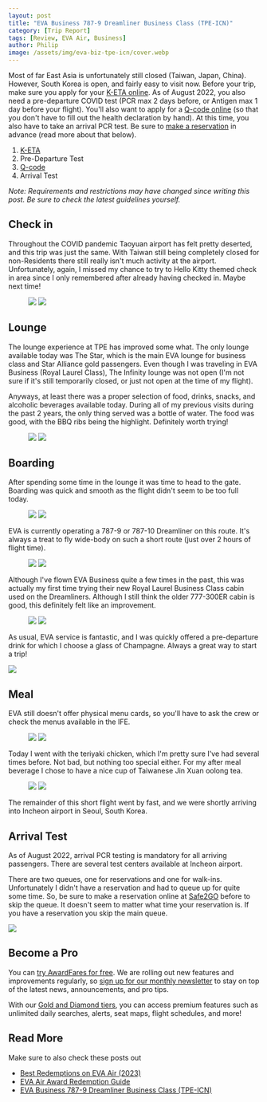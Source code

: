 ```yaml
---
layout: post
title: "EVA Business 787-9 Dreamliner Business Class (TPE-ICN)"
category: [Trip Report]
tags: [Review, EVA Air, Business]
author: Philip
image: /assets/img/eva-biz-tpe-icn/cover.webp
---
```


Most of far East Asia is unfortunately still closed (Taiwan, Japan, China). However, South Korea is open, and fairly easy to visit now. Before your trip, make sure you apply for your [K-ETA online](https://www.k-eta.go.kr/). As of August 2022, you also need a pre-departure COVID test (PCR max 2 days before, or Antigen max 1 day before your flight). You'll also want to apply for a [Q-code online](https://cov19ent.kdca.go.kr/cpassportal/biz/beffatstmnt/main.do?lang=en) (so that you don't have to fill out the health declaration by hand). At this time, you also have to take an arrival PCR test. Be sure to [make a reservation](https://safe2gopass.com/) in advance (read more about that below).

1. [K-ETA](https://www.k-eta.go.kr/)
2. Pre-Departure Test
3. [Q-code](https://cov19ent.kdca.go.kr/cpassportal/biz/beffatstmnt/main.do?lang=en)
4. Arrival Test

*Note: Requirements and restrictions may have changed since writing this post. Be sure to check the latest guidelines yourself.*

## Check in

Throughout the COVID pandemic Taoyuan airport has felt pretty deserted, and this trip was just the same. With Taiwan still being completely closed for non-Residents there still really isn't much activity at the airport. Unfortunately, again, I missed my chance to try to Hello Kitty themed check in area since I only remembered after already having checked in. Maybe next time!

<figure>
  <img src="/assets/img/eva-biz-tpe-icn/checkin1.webp" class="half" />
  <img src="/assets/img/eva-biz-tpe-icn/checkin2.webp" class="half" />
</figure>

## Lounge

The lounge experience at TPE has improved some what. The only lounge available today was The Star, which is the main EVA lounge for business class and Star Alliance gold passengers. Even though I was traveling in EVA Business (Royal Laurel Class), The Infinity lounge was not open (I'm not sure if it's still temporarily closed, or just not open at the time of my flight).

Anyways, at least there was a proper selection of food, drinks, snacks, and alcoholic beverages available today. During all of my previous visits during the past 2 years, the only thing served was a bottle of water. The food was good, with the BBQ ribs being the highlight. Definitely worth trying!

<figure>
  <img src="/assets/img/eva-biz-tpe-icn/lounge1.webp" class="half" />
  <img src="/assets/img/eva-biz-tpe-icn/lounge2.webp" class="half" />
</figure>

## Boarding

After spending some time in the lounge it was time to head to the gate. Boarding was quick and smooth as the flight didn't seem to be too full today.

<figure>
  <img src="/assets/img/eva-biz-tpe-icn/boarding1.webp" class="half" />
  <img src="/assets/img/eva-biz-tpe-icn/boarding2.webp" class="half" />
</figure>

EVA is currently operating a 787-9 or 787-10 Dreamliner on this route. It's always a treat to fly wide-body on such a short route (just over 2 hours of flight time).

<figure>
  <img src="/assets/img/eva-biz-tpe-icn/cabin1.webp" class="half" />
  <img src="/assets/img/eva-biz-tpe-icn/cabin2.webp" class="half" />
</figure>

Although I've flown EVA Business quite a few times in the past, this was actually my first time trying their new Royal Laurel Business Class cabin used on the Dreamliners. Although I still think the older 777-300ER cabin is good, this definitely felt like an improvement.

<figure>
  <img src="/assets/img/eva-biz-tpe-icn/cabin4.webp" class="half" />
  <img src="/assets/img/eva-biz-tpe-icn/route.webp" class="half" />
</figure>

As usual, EVA service is fantastic, and I was quickly offered a pre-departure drink for which I choose a glass of Champagne. Always a great way to start a trip!

<img src="/assets/img/eva-biz-tpe-icn/boarding3.webp" class="half" />

## Meal

EVA still doesn't offer physical menu cards, so you'll have to ask the crew or check the menus available in the IFE. 

<figure>
  <img src="/assets/img/eva-biz-tpe-icn/menu1.webp" class="half" />
  <img src="/assets/img/eva-biz-tpe-icn/menu2.webp" class="half" />
</figure>

Today I went with the teriyaki chicken, which I'm pretty sure I've had several times before. Not bad, but nothing too special either. For my after meal beverage I chose to have a nice cup of Taiwanese Jin Xuan oolong tea.

<figure>
  <img src="/assets/img/eva-biz-tpe-icn/food1.webp" class="half" />
  <img src="/assets/img/eva-biz-tpe-icn/food2.webp" class="half" />
</figure>

The remainder of this short flight went by fast, and we were shortly arriving into Incheon airport in Seoul, South Korea.

## Arrival Test

As of August 2022, arrival PCR testing is mandatory for all arriving passengers. There are several test centers available at Incheon airport.

There are two queues, one for reservations and one for walk-ins. Unfortunately I didn't have a reservation and had to queue up for quite some time. So, be sure to make a reservation online at [Safe2GO](https://safe2gopass.com/) before to skip the queue. It doesn't seem to matter what time your reservation is. If you have a reservation you skip the main queue.

<img src="/assets/img/eva-biz-tpe-icn/arrival.webp" class="half" />

## Become a Pro

You can [try AwardFares for free](https://awardfares.com/). We are rolling out new features and improvements regularly, so [sign up for our monthly newsletter](https://awardfares.com/newsletter) to stay on top of the latest news, announcements, and pro tips.

With our [Gold and Diamond tiers](https://awardfares.com/pricing), you can access premium features such as unlimited daily searches, alerts, seat maps, flight schedules, and more!

## Read More

Make sure to also check these posts out

- [Best Redemptions on EVA Air (2023)](https://blog.awardfares.com/eva-air-best-redemptions-2023/)
- [EVA Air Award Redemption Guide](https://blog.awardfares.com/eva-air-award-redemption/)
- [EVA Business 787-9 Dreamliner Business Class (TPE-ICN)](https://blog.awardfares.com/eva-business-tpe-icn/)